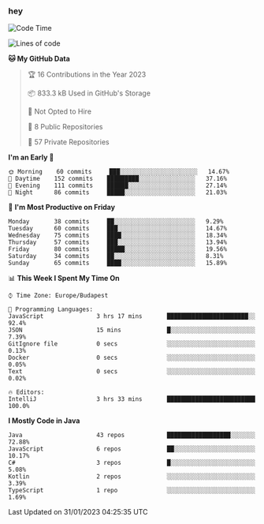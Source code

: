 ### hey

<!--START_SECTION:waka-->
![Code Time](http://img.shields.io/badge/Code%20Time-884%20hrs%2054%20mins-blue)

![Lines of code](https://img.shields.io/badge/From%20Hello%20World%20I%27ve%20Written-651%20Thousand%20lines%20of%20code-blue)

**🐱 My GitHub Data** 

> 🏆 16 Contributions in the Year 2023
 > 
> 📦 833.3 kB Used in GitHub's Storage 
 > 
> 🚫 Not Opted to Hire
 > 
> 📜 8 Public Repositories 
 > 
> 🔑 57 Private Repositories  
 > 
**I'm an Early 🐤** 

```text
🌞 Morning    60 commits     ███░░░░░░░░░░░░░░░░░░░░░░   14.67% 
🌆 Daytime    152 commits    █████████░░░░░░░░░░░░░░░░   37.16% 
🌃 Evening    111 commits    ██████░░░░░░░░░░░░░░░░░░░   27.14% 
🌙 Night      86 commits     █████░░░░░░░░░░░░░░░░░░░░   21.03%

```
📅 **I'm Most Productive on Friday** 

```text
Monday       38 commits     ██░░░░░░░░░░░░░░░░░░░░░░░   9.29% 
Tuesday      60 commits     ███░░░░░░░░░░░░░░░░░░░░░░   14.67% 
Wednesday    75 commits     ████░░░░░░░░░░░░░░░░░░░░░   18.34% 
Thursday     57 commits     ███░░░░░░░░░░░░░░░░░░░░░░   13.94% 
Friday       80 commits     █████░░░░░░░░░░░░░░░░░░░░   19.56% 
Saturday     34 commits     ██░░░░░░░░░░░░░░░░░░░░░░░   8.31% 
Sunday       65 commits     ████░░░░░░░░░░░░░░░░░░░░░   15.89%

```


📊 **This Week I Spent My Time On** 

```text
⌚︎ Time Zone: Europe/Budapest

💬 Programming Languages: 
JavaScript               3 hrs 17 mins       ███████████████████████░░   92.4% 
JSON                     15 mins             █░░░░░░░░░░░░░░░░░░░░░░░░   7.39% 
GitIgnore file           0 secs              ░░░░░░░░░░░░░░░░░░░░░░░░░   0.13% 
Docker                   0 secs              ░░░░░░░░░░░░░░░░░░░░░░░░░   0.05% 
Text                     0 secs              ░░░░░░░░░░░░░░░░░░░░░░░░░   0.02%

🔥 Editors: 
IntelliJ                 3 hrs 33 mins       █████████████████████████   100.0%

```

**I Mostly Code in Java** 

```text
Java                     43 repos            ██████████████████░░░░░░░   72.88% 
JavaScript               6 repos             ██░░░░░░░░░░░░░░░░░░░░░░░   10.17% 
C#                       3 repos             █░░░░░░░░░░░░░░░░░░░░░░░░   5.08% 
Kotlin                   2 repos             ░░░░░░░░░░░░░░░░░░░░░░░░░   3.39% 
TypeScript               1 repo              ░░░░░░░░░░░░░░░░░░░░░░░░░   1.69%

```



 Last Updated on 31/01/2023 04:25:35 UTC
<!--END_SECTION:waka-->
